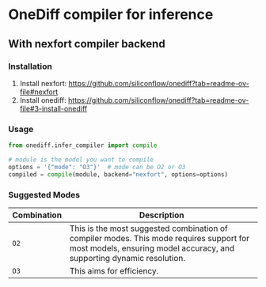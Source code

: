 # OneDiff compiler for inference

## With nexfort compiler backend
### Installation
1. Install nexfort: https://github.com/siliconflow/onediff?tab=readme-ov-file#nexfort
2. Install onediff: https://github.com/siliconflow/onediff?tab=readme-ov-file#3-install-onediff

### Usage
```python
from onediff.infer_compiler import compile

# module is the model you want to compile
options = '{"mode": "O3"}'  # mode can be O2 or O3
compiled = compile(module, backend="nexfort", options=options)
```

### Suggested Modes

| Combination | Description |
| - | - |
| `O2` | This is the most suggested combination of compiler modes. This mode requires support for most models, ensuring model accuracy, and supporting dynamic resolution. |
| `O3` | This aims for efficiency. |
